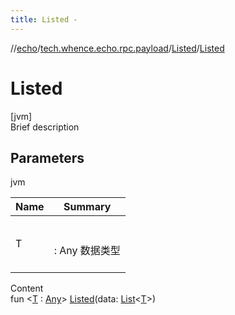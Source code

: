 ```yaml
---
title: Listed -
---
```

//[echo](../../index.md)/[tech.whence.echo.rpc.payload](../index.md)/[Listed](index.md)/[Listed](-listed.md)



# Listed  
[jvm]  
Brief description  


## Parameters  
  
jvm  
  
|  Name|  Summary| 
|---|---|
| T| <br><br>: Any 数据类型<br><br>
  
  
Content  
fun <[T](index.md) : [Any](https://kotlinlang.org/api/latest/jvm/stdlib/kotlin/-any/index.html)> [Listed](-listed.md)(data: [List](https://kotlinlang.org/api/latest/jvm/stdlib/kotlin.collections/-list/index.html)<[T](index.md)>)  



